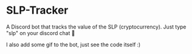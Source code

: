# SLP-Tracker
A Discord bot that tracks the value of the SLP (cryptocurrency). Just type "slp" on your discord chat 🫡


I also add some gif to the bot, just see the code itself :)

